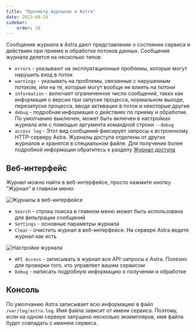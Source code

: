 ```yaml
---
title: "Просмотр журналов в Astra"
date: 2023-08-10
sidebar:
    order: 18
---
```


Сообщения журнала в Astra дают представление о состоянии сервиса и действиях при приеме и обработке потоков данных. Сообщения журнала делятся на несколько типов:

- `errors` - указывают на эксплуатационные проблемы, которые могут нарушить вход в поток
- `warnings` - указывать на проблемы, связанные с нарушенным потоком, или на те, которые могут вообще не влиять на потоки
- `information` - включает ограниченное число сообщений, таких как информация о версии при запуске процесса, нормальном выходе, перезапуске процесса, вводе активации в поток и некоторые другие
- `debug` - подробная информация о действиях по приему и обработке. По умолчанию выключен, может быть включен в настройках журнала или с помощью аргумента командной строки `--debug`
- `access log` - Этот вид сообщений фиксирует запросы к встроенному HTTP-серверу Astra. Журналы доступа отделены от других журналов и хранятся в специальном файле. Для получения более подробной информации обратитесь к разделу [Журнал доступа](/ru/astra/admin-guide/log/access)

## Веб-интерфейс[](/ru/astra/admin-guide/log/browse#web-interface)

Журнал можно найти в веб-интерфейсе, просто нажмите кнопку "Журнал" в главном меню:

![Журналы в веб-интерфейсе](https://cdn.cesbo.com/help/astra/admin-guide/log/web.png)

- `Search` - строка поиска в главном меню может быть использована для фильтрации сообщений
- `Settings` - основные параметры журнала
- `Clear` - очистить журнал в веб-интерфейсе. На сервере Astra ведите журнал как есть

![Настройки журнала](https://cdn.cesbo.com/help/astra/admin-guide/log/web-settings.png)

- `API Access` - записывать в журнал все API-запросы к Astra. Полезно для проверки того, кто управляет вашим сервисом
- `Debug` - написать подробную информацию о получении и обработке

## Консоль[](/ru/astra/admin-guide/log/browse#console)

По умолчанию Astra записывает всю информацию в файл `/var/log/astra.log`. Имя файла зависит от имени сервиса. Поэтому, если на одном сервере запущено несколько экземпляров, имя файла будет совпадать с именем сервиса.
